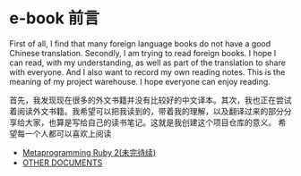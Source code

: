 e-book 前言
====
First of all, I find that many foreign language books do not have a good Chinese translation. Secondly, I am trying to read foreign books. I hope I can read, with my understanding, as well as part of the translation to share with everyone. And I also want to record my own reading notes. This is the meaning of my project warehouse.
I hope everyone can enjoy reading.

首先，我发现现在很多的外文书籍并没有比较好的中文译本。其次，我也正在尝试着阅读外文书籍。我希望可以把我读到的，带着我的理解，以及翻译过来的部分分享给大家，也算是写给自己的读书笔记。这就是我创建这个项目仓库的意义。
希望每一个人都可以喜欢上阅读

* [Metaprogramming Ruby 2(未完待续)](https://github.com/cynthia-n/e-book/blob/master/metaprogramming_ruby2/metaprogramming_ruby2_index.md "ruby元编程")
* [OTHER DOCUMENTS](https://github.com/cynthia-n/e-book/blob/master/other_documents/other_documents_index.md "其他文档文档")
